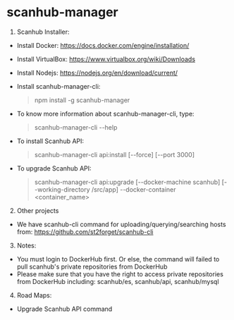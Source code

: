 # scanhub-manager

1. Scanhub Installer:
 - Install Docker: https://docs.docker.com/engine/installation/
 - Install VirtualBox: https://www.virtualbox.org/wiki/Downloads
 - Install Nodejs: https://nodejs.org/en/download/current/
 - Install scanhub-manager-cli: 
  
   > npm install -g scanhub-manager

 - To know more information about scanhub-manager-cli, type: 
  
   > scanhub-manager-cli --help

 - To install Scanhub API: 
  
   > scanhub-manager-cli api:install [--force] [--port 3000]

 - To upgrade Scanhub API:
   
   > scanhub-manager-cli api:upgrade [--docker-machine scanhub] [--working-directory /src/app] --docker-container <container_name>

2. Other projects
 - We have scanhub-cli command for uploading/querying/searching hosts from: https://github.com/st2forget/scanhub-cli

3. Notes:
 - You must login to DockerHub first. Or else, the command will failed to pull scanhub's private repositories from DockerHub
 - Please make sure that you have the right to access private repositories from DockerHub including: scanhub/es, scanhub/api, scanhub/mysql

4. Road Maps:
 - Upgrade Scanhub API command
